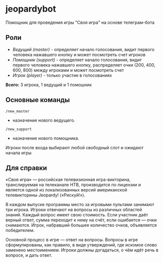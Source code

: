 # jeopardybot
Помощник для проведения игры "Своя игра" на основе телеграм-бота

Роли
---
* *Ведущий (master)* - определяет начало голосования, видит первого человека нажавшего кнопку и может посмотреть счет игроков
* *Помощник (support)* - определяет начало голосования, видит первого человека нажавшего кнопку, распределяет очки (200, 400, 600, 800) между игроками и может посмотреть счет
* *Игрок (player)* - только участие в голосованиях

**Всего:** 3 игрока, 1 ведущий и 1 помошник

Основные команды
---
```
/new_master
```
- назначение нового ведущего.
```
/new_support
```
- назначение нового помощника.

Игроки после входа выбирают любой свободный слот и ожидают начала игры

Для справки
---
«Своя игра» — российская телевизионная игра-викторина, транслируемая на телеканале НТВ, производится по лицензии и является одной из локализованных версий американской телевикторины Jeopardy! («Рискуй!»).

В каждом выпуске программы место за игровыми пультами занимают три игрока. Игроки отвечают на вопросы из различных областей знаний. Каждый вопрос имеет свою стоимость. Если участник даёт верный ответ, сумма переходит к нему на счёт, если ошибается — очки снимаются. Игрок, набравший большее количество очков, объявляется победителем.

Основной процесс в игре — ответ на вопросы. Вопросы в игре сформулированы, как правило, в виде утверждений, где искомое слово заменено местоимением. Игроки должны догадаться, о чём идёт речь в вопросе, и дать ответ.
